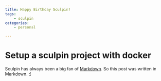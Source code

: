 ```yaml
---
title: Happy Birthday Sculpin!
tags:
    - sculpin
categories:
    - personal

---
```

# Setup a sculpin project with docker

Sculpin has always been a big fan of [Markdown][1]. So this post was
written in Markdown. :)

[1]: http://daringfireball.net/projects/markdown/

